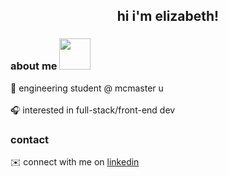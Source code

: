 <h2 align="center">hi i'm elizabeth!</h2>


### about me <img src="https://user-images.githubusercontent.com/124085316/232653505-5dc9c01d-bd7b-49a9-9359-0f179cdec75d.png" width="50">
🌱 engineering student @ mcmaster u <br></br>
🎧 interested in full-stack/front-end dev

### contact
✉️ connect with me on <a href="https://www.linkedin.com/in/elizabeth-cay-8217ba261/">linkedin</a>

